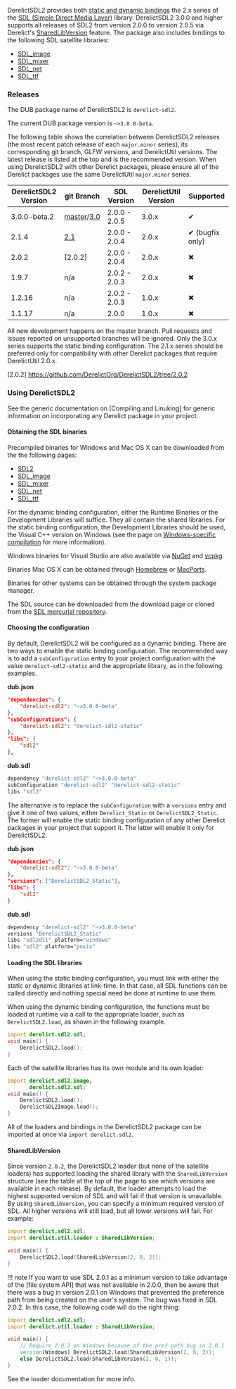 DerelictSDL2 provides both [static and dynamic bindings] the 2.x series of the [SDL (Simple Direct Media Layer)] library. DerelictSDL2 3.0.0 and higher supports all releases of SDL2 from version 2.0.0 to version 2.0.5 via Derelict's [SharedLibVersion] feature. The package also includes bindings to the following SDL satellite libraries:

* [SDL_image]
* [SDL_mixer]
* [SDL_net]
* [SDL_ttf]

[SDL (Simple Direct Media Layer)]: https://www.libsdl.org/
[static and dynamic bindings]: ../bindings
[SharedLibVersion]: ../loading/loader/#ShaderLibVersion

### Releases

The DUB package name of DerelictSDL2 is `derelict-sdl2`.

The current DUB package version is `~>3.0.0-beta`.

The following table shows the correlation between DerelictSDL2 releases (the most recent patch release of each `major.minor` series), its corresponding git branch, GLFW versions, and DerelictUtil versions. The latest release is listed at the top and is the recommended version. When using DerelictSDL2 with other Derelict packages, please ensure all of the Derelict packages use the same DerelictUtil `major.minor` series.

| DerelictSDL2 Version  | git Branch     | SDL  Version | DerelictUtil Version | Supported |
| --------------------- | ----------     | ------------ | -------------------- | --------- |
| 3.0.0-beta.2          | [master]/[3.0] | 2.0.0 - 2.0.5| 3.0.x                | &#x2714;  |
| 2.1.4                 | [2.1]          | 2.0.0 - 2.0.4| 2.0.x                | &#x2714; (bugfix only)  |
| 2.0.2                 | [2.0.2]        | 2.0.0 - 2.0.4| 2.0.x                | &#x2716;  |
| 1.9.7                 | n/a            | 2.0.2 - 2.0.3| 2.0.x                | &#x2716;  |
| 1.2.16                | n/a            | 2.0.2 - 2.0.3| 1.0.x                | &#x2716;  |
| 1.1.17                | n/a            | 2.0.0        | 1.0.x                | &#x2716;  |

All new development happens on the master branch. Pull requests and issues reported on unsupported branches will be ignored. Only the 3.0.x series supports the static binding configuration. The 2.1.x series should be preferred only for compatibility with other Derelict packages that require DerelictUtil 2.0.x.

[master]: https://github.com/DerelictOrg/DerelictSDL2/tree/master
[3.0]: https://github.com/DerelictOrg/DerelictSDL2/tree/3.0
[2.1]: https://github.com/DerelictOrg/DerelictSDL2/tree/2.1
[2.0.2] https://github.com/DerelictOrg/DerelictSDL2/tree/2.0.2

### Using DerelictSDL2

See the generic documentation on [Compiling and Linuking] for generic information on incorporating any Derelict package in your project.

[Compiling and Linking]: ../building/overview

#### Obtaining the SDL binaries

Precompiled binaries for Windows and Mac OS X can be downloaded from the the following pages:

* [SDL2]
* [SDL_image]
* [SDL_mixer]
* [SDL_net]
* [SDL_ttf]

For the dynamic binding configuration, either the Runtime Binaries or the Development Libraries will suffice. They all contain the shared libraries. For the static binding configuration, the Development Libraries should be used, the Visual C++ version on Windows (see the page on [Windows-specific compilation] for more information).

Windows binaries for Visual Studio are also available via [NuGet] and [vcpkg].

Binaries Mac OS X can be obtained through [Homebrew] or [MacPorts].

Binaries for other systems can be obtained through the system package manager.

The SDL source can be downloaded from the download page or cloned from the [SDL mercurial repository].

[SDL2]: https://www.libsdl.org/download-2.0.php
[SDL_image]: https://www.libsdl.org/projects/SDL_image/
[SDL_mixer]: https://www.libsdl.org/projects/SDL_mixer/
[SDL_net]: https://www.libsdl.org/projects/SDL_net/
[SDL_ttf]: https://www.libsdl.org/projects/SDL_ttf/

[Windows-specific compilation]: ../building/windows
[NuGet]: https://www.nuget.org/
[vcpkg]: https://github.com/Microsoft/vcpkg
[Homebrew]: https://brew.sh/
[Macports]: https://www.macports.org/
[SDL mercurial repository]: https://libsdl.org/hg.php

#### Choosing the configuration

By default, DerelictSDL2 will be configured as a dynamic binding. There are two ways to enable the static binding configuration. The recommended way is to add a `subConfiguration` entry to your project configuration with the value `derelict-sdl2-static` and the appropriate library, as in the following examples. 

**dub.json**
```json
"dependencies": {
    "derelict-sdl2": "~>3.0.0-beta"
},
"subConfigurations": {
    "derelict-sdl2": "derelict-sdl2-static"
},
"libs": {
    "sdl2"
},
```

**dub.sdl**
```bash
dependency "derelict-sdl2" "~>3.0.0-beta"
subConfiguration "derelict-sdl2" "derelict-sdl2-static"
libs "sdl2"
```

The alternative is to replace the `subConfiguration` with a `versions` entry and give it one of two values, either `Derelict_Static` or `DerelictSDL2_Static`. The former will enable the static binding configuration of any other Derelict packages in your project that support it. The latter will enable it only for DerelictSDL2.

**dub.json**
```json
"dependencies": {
    "derelict-sdl2": "~>3.0.0-beta"
},
"versions": ["DerelictSDL2_Static"],
"libs": {
    "sdl2"
}
```

**dub.sdl**
```bash
dependency "derelict-sdl2" "~>3.0.0-beta"
versions "DerelictSDL2_Static"
libs "sdl2dll" platform="windows"
libs "sdl2" platform="posix"
```

#### Loading the SDL libraries

When using the static binding configuration, you must link with either the static or dynamic libraries at link-time. In that case, all SDL functions can be called directly and nothing special need be done at runtime to use them. 

When using the dynamic binding configuration, the functions must be loaded at runtime via a call to the appropriate loader, such as `DerelictSDL2.load`, as shown in the following example.

```d
import derelict.sdl2.sdl;
void main() {
    DerelictSDL2.load();
}
```

Each of the satellite libraries has its own module and its own loader:

```d
import derelict.sdl2.image,
       derelict.sdl2.sdl;
void main() {
    DerelictSDL2.load();
    DerelictSDL2Image.load();
}
```

All of the loaders and bindings in the DerelictSDL2 package can be imported at once via `import derelict.sdl2`.

#### SharedLibVersion

Since version `2.0.2`, the DerelictSDL2 loader (but none of the satellite loaders) has supported loading the shared library with the `SharedLibVersion` structure (see the table at the top of the page to see which versions are available in each release). By default, the loader attempts to load the highest supported version of SDL and will fail if that version is unavailable. By using `SharedLibVersion`, you can specify a minimum required version of SDL. All higher versions will still load, but all lower versions will fail. For example:

```d
import derelict.sdl2.sdl;
import derelict.util.loader : SharedLibVersion;

void main() {
    DerelictSDL2.load(SharedLibVersion(2, 0, 2));
}
```

!!! note 
    If you want to use SDL 2.0.1 as a minimum version to take advantage of the [file system API] that was not available in 2.0.0, then be aware that there was a bug in version 2.0.1 on Windows that prevented the preference path from being created on the user's system. The bug was fixed in SDL 2.0.2. In this case, the following code will do the right thing:

```d
import derelict.sdl2.sdl;
import derelict.util.loader : SharedLibVersion;

void main() {
    // Require 2.0.2 on Windows because of the pref path bug in 2.0.1
    version(Windows) DerelictSDL2.load(SharedLibVersion(2, 0, 2));
    else DerelictSDL2.load(SharedLibVersion(2, 0, 1));
}
```

See the loader documentation for more info.

[loader]: ../loading/loader